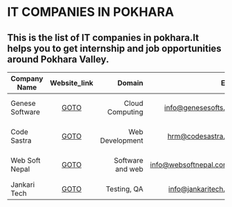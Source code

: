 # IT COMPANIES IN POKHARA
This is the list of IT companies in pokhara.It helps you to get internship and job opportunities around Pokhara Valley.
------
|Company Name|Website_link|Domain|Email|Physical Address|Contact Number|
|----------|:-------------:|------:|------:|---------:|--------:| 
|Genese Software | [GOTO](https://www.genesesofts.com) | Cloud Computing | info@genesesofts.com | Durbarthok Marg, Pokhara |+97761541114| 
|Code Sastra | [GOTO](https://codesastra.com/) | Web Development | hrm@codesastra.com | Phewa Marga ,Pokhara | 061 530625||Yarsa Labs | [GOTO](https://yarsa.io) | Game Development | NA | Upakar Marga, Pokhara 12, Nepal | 061-521916| 
|Web Soft Nepal | [GOTO](http://www.websoftnepal.com.np/) | Software and web | info@websoftnepal.com.np | Srijana Chowk, Pokhara |+977 61 538358| 
|Jankari Tech | [GOTO](https://www.jankaritech.com/) | Testing, QA | info@jankaritech.com | Rishi Marga, |061-620999| 
